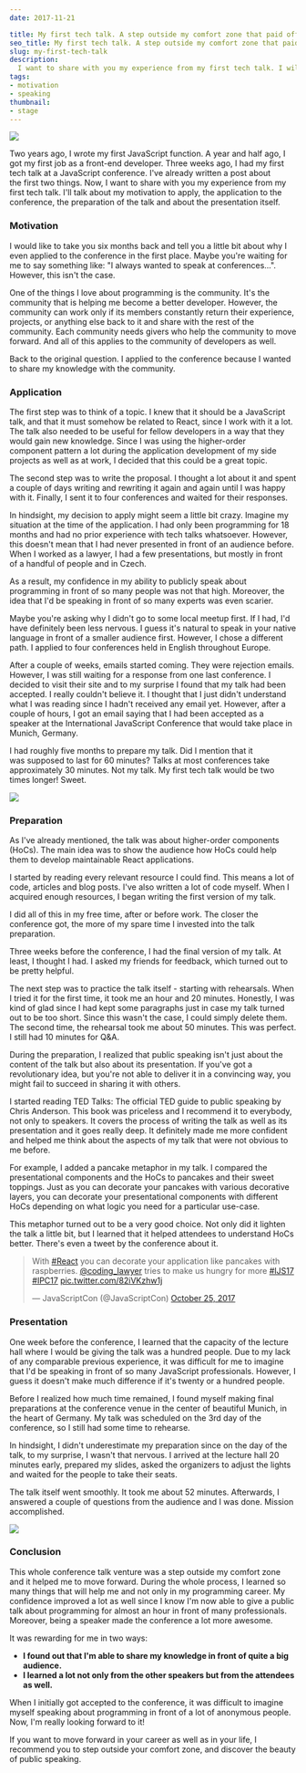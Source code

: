 ```yaml
---
date: 2017-11-21

title: My first tech talk. A step outside my comfort zone that paid off!
seo_title: My first tech talk. A step outside my comfort zone that paid off!
slug: my-first-tech-talk
description:
  I want to share with you my experience from my first tech talk. I will take you through the whole process from the application submission to the speaking on a stage.
tags:
- motivation
- speaking
thumbnail:
- stage
---
```


![](./images/stage.jpg)

Two years ago, I wrote my first JavaScript function. A year and half ago, I got my first job as a front-end developer. Three weeks ago, I had my first tech talk at a JavaScript conference. I've already written a post about the first two things. Now, I want to share with you my experience from my first tech talk. I'll talk about my motivation to apply, the application to the conference, the preparation of the talk and about the presentation itself.

### Motivation

I would like to take you six months back and tell you a little bit about why I even applied to the conference in the first place. Maybe you're waiting for me to say something like: "I always wanted to speak at conferences...". However, this isn't the case.

One of the things I love about programming is the community. It's the community that is helping me become a better developer. However, the community can work only if its members constantly return their experience, projects, or anything else back to it and share with the rest of the community. Each community needs givers who help the community to move forward. And all of this applies to the community of developers as well.

Back to the original question. I applied to the conference because I wanted to share my knowledge with the community.

### Application

The first step was to think of a topic. I knew that it should be a JavaScript talk, and that it must somehow be related to React, since I work with it a lot. The talk also needed to be useful for fellow developers in a way that they would gain new knowledge. Since I was using the higher-order component pattern a lot during the application development of my side projects as well as at work, I decided that this could be a great topic.

The second step was to write the proposal. I thought a lot about it and spent a couple of days writing and rewriting it again and again until I was happy with it. Finally, I sent it to four conferences and waited for their responses.

In hindsight, my decision to apply might seem a little bit crazy. Imagine my situation at the time of the application. I had only been programming for 18 months and had no prior experience with tech talks whatsoever. However, this doesn't mean that I had never presented in front of an audience before. When I worked as a lawyer, I had a few presentations, but mostly in front of a handful of people and in Czech.

As a result, my confidence in my ability to publicly speak about programming in front of so many people was not that high. Moreover, the idea that I'd be speaking in front of so many experts was even scarier.

Maybe you're asking why I didn't go to some local meetup first. If I had, I'd have definitely been less nervous. I guess it's natural to speak in your native language in front of a smaller audience first. However, I chose a different path. I applied to four conferences held in English throughout Europe.

After a couple of weeks, emails started coming. They were rejection emails. However, I was still waiting for a response from one last conference. I decided to visit their site and to my surprise I found that my talk had been accepted. I really couldn't believe it. I thought that I just didn't understand what I was reading since I hadn't received any email yet. However, after a couple of hours, I got an email saying that I had been accepted as a speaker at the International JavaScript Conference that would take place in Munich, Germany.

I had roughly five months to prepare my talk. Did I mention that it was supposed to last for 60 minutes? Talks at most conferences take approximately 30 minutes. Not my talk. My first tech talk would be two times longer! Sweet.

![](./images/bunny.jpg)

### Preparation

As I've already mentioned, the talk was about higher-order components (HoCs). The main idea was to show the audience how HoCs could help them to develop maintainable React applications.

I started by reading every relevant resource I could find. This means a lot of code, articles and blog posts. I've also written a lot of code myself. When I acquired enough resources, I began writing the first version of my talk.

I did all of this in my free time, after or before work. The closer the conference got, the more of my spare time I invested into the talk preparation.

Three weeks before the conference, I had the final version of my talk. At least, I thought I had. I asked my friends for feedback, which turned out to be pretty helpful.

The next step was to practice the talk itself - starting with rehearsals. When I tried it for the first time, it took me an hour and 20 minutes. Honestly, I was kind of glad since I had kept some paragraphs just in case my talk turned out to be too short. Since this wasn't the case, I could simply delete them. The second time, the rehearsal took me about 50 minutes. This was perfect. I still had 10 minutes for Q&A.

During the preparation, I realized that public speaking isn't just about the content of the talk but also about its presentation. If you've got a revolutionary idea, but you're not able to deliver it in a convincing way, you might fail to succeed in sharing it with others.

I started reading TED Talks: The official TED guide to public speaking by Chris Anderson. This book was priceless and I recommend it to everybody, not only to speakers. It covers the process of writing the talk as well as its presentation and it goes really deep. It definitely made me more confident and helped me think about the aspects of my talk that were not obvious to me before.

For example, I added a pancake metaphor in my talk. I compared the presentational components and the HoCs to pancakes and their sweet toppings. Just as you can decorate your pancakes with various decorative layers, you can decorate your presentational components with different HoCs depending on what logic you need for a particular use-case.

This metaphor turned out to be a very good choice. Not only did it lighten the talk a little bit, but I learned that it helped attendees to understand HoCs better. There's even a tweet by the conference about it.

<blockquote class="twitter-tweet" data-lang="en"><p lang="en" dir="ltr">With <a href="https://twitter.com/hashtag/React?src=hash&amp;ref_src=twsrc%5Etfw">#React</a> you can decorate your application like pancakes with raspberries. <a href="https://twitter.com/coding_lawyer?ref_src=twsrc%5Etfw">@coding_lawyer</a> tries to make us hungry for more <a href="https://twitter.com/hashtag/IJS17?src=hash&amp;ref_src=twsrc%5Etfw">#IJS17</a> <a href="https://twitter.com/hashtag/IPC17?src=hash&amp;ref_src=twsrc%5Etfw">#IPC17</a> <a href="https://t.co/82iVKzhw1j">pic.twitter.com/82iVKzhw1j</a></p>&mdash; JavaScriptCon (@JavaScriptCon) <a href="https://twitter.com/JavaScriptCon/status/923114046005694464?ref_src=twsrc%5Etfw">October 25, 2017</a></blockquote>
<script async src="https://platform.twitter.com/widgets.js" charset="utf-8"></script>

### Presentation

One week before the conference, I learned that the capacity of the lecture hall where I would be giving the talk was a hundred people. Due to my lack of any comparable previous experience, it was difficult for me to imagine that I'd be speaking in front of so many JavaScript professionals. However, I guess it doesn't make much difference if it's twenty or a hundred people.

Before I realized how much time remained, I found myself making final preparations at the conference venue in the center of beautiful Munich, in the heart of Germany. My talk was scheduled on the 3rd day of the conference, so I still had some time to rehearse.

In hindsight, I didn't underestimate my preparation since on the day of the talk, to my surprise, I wasn't that nervous. I arrived at the lecture hall 20 minutes early, prepared my slides, asked the organizers to adjust the lights and waited for the people to take their seats.

The talk itself went smoothly. It took me about 52 minutes. Afterwards, I answered a couple of questions from the audience and I was done. Mission accomplished.

![](./images/community.jpg)

### Conclusion

This whole conference talk venture was a step outside my comfort zone and it helped me to move forward. During the whole process, I learned so many things that will help me and not only in my programming career. My confidence improved a lot as well since I know I'm now able to give a public talk about programming for almost an hour in front of many professionals. Moreover, being a speaker made the conference a lot more awesome.

It was rewarding for me in two ways:

- **I found out that I'm able to share my knowledge in front of quite a big audience.**
- **I learned a lot not only from the other speakers but from the attendees as well.**

When I initially got accepted to the conference, it was difficult to imagine myself speaking about programming in front of a lot of anonymous people. Now, I'm really looking forward to it!

If you want to move forward in your career as well as in your life, I recommend you to step outside your comfort zone, and discover the beauty of public speaking.
